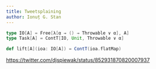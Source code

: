 ```yaml
---
title: Tweetsplaining
author: Ionuț G. Stan
---
```


```scala
type IO[A] = Free[λ[α ⇒ () ⇒ Throwable ∨ α], A]
type Task[A] = ContT[IO, Unit, Throwable ∨ α]

def lift[A](ioa: IO[A]) = ContT(ioa.flatMap)
```

https://twitter.com/djspiewak/status/852931870820007937
